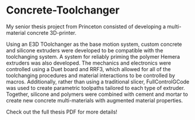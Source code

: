 # Concrete-Toolchanger
My senior thesis project from Princeton consisted of developing a multi-material concrete 3D-printer.

Using an E3D TOolchanger as the base motion system, custom concrete and silicone extruders were developed to be compatible with the toolchanging system.
A system for reliably priming the polymer Hemera extruders was also developed. The mechanics and electronics were controlled using a Duet board and RRF3,
which allowed for all of the toolchanging procedures and material interactions to be controlled by macros. Additionally, rather than using a traditional
slicer, FullControlGCode was used to create parametric toolpaths tailored to each type of extruder. Together, silicone and polymers were combined with
cement and mortar to create new concrete multi-materials with augmented material properties.

Check out the full thesis PDF for more details!
